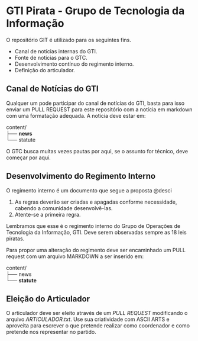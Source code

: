 # GTI Pirata - Grupo de Tecnologia da Informação

O repositório GIT é utilizado para os seguintes fins.

* Canal de notícias internas do GTI.
* Fonte de notícias para o GTC.
* Desenvolvimento contínuo do regimento interno.
* Definição do articulador.

## Canal de Notícias do GTI

Qualquer um pode participar do canal de notícias do GTI, basta para isso enviar um PULL REQUEST para este repositório com a notícia em markdown com uma formatação adequada. A notícia deve estar em:

content/    
├── **news**    
└── statute    

O GTC busca muitas vezes pautas por aqui, se o assunto for técnico, deve começar por aqui.

## Desenvolvimento do Regimento Interno

O regimento interno é um documento que segue a proposta @desci

1. As regras deverão ser criadas e apagadas conforme necessidade, cabendo a comunidade desenvolvê-las.
2. Atente-se a primeira regra.

Lembramos que esse é o regimento interno do Grupo de Operações de Tecnologia da Informação, GTI. Deve serem observadas sempre as 18 leis piratas.

Para propor uma alteração do regimento deve ser encaminhado um PULL request com um arquivo MARKDOWN a ser inserido em:

content/    
├── news    
└── **statute**    

## Eleição do Articulador

O articulador deve ser eleito através de um _PULL REQUEST_ modificando o arquivo _ARTICULADOR.txt_. Use sua criatividade com ASCII ARTS e aproveita para escrever o que pretende realizar como coordenador e como pretende nos representar no partido.
